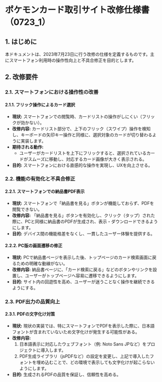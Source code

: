 # ポケモンカード取引サイト改修仕様書（0723_1）

## 1. はじめに

本ドキュメントは、2023年7月23日に行う改修の仕様を定義するものです。主にスマートフォン利用時の操作性向上と不具合修正を目的とします。

## 2. 改修要件

### 2.1. スマートフォンにおける操作性の改善

#### 2.1.1. フリック操作によるカード選択

*   **現状:** スマートフォンでの閲覧時、カードリストの操作がしにくい（フリックが効かない）。
*   **改修内容:** カードリスト部分で、上下のフリック（スワイプ）操作を検知し、キーボードの矢印キー操作と同様に、選択対象のカードが切り替わるように実装します。
*   **期待される動作:**
    *   ユーザーがカードリストを上下にフリックすると、選択されているカードがスムーズに移動し、対応するカード画像が大きく表示される。
*   **目的:** スマートフォンにおける直感的な操作を実現し、UXを向上させる。

### 2.2. 機能の有効化と不具合修正

#### 2.2.1. スマートフォンでの納品書PDF表示

*   **現状:** スマートフォンで「納品書を見る」ボタンが機能しておらず、PDFを閲覧できない。
*   **改修内容:** 「納品書を見る」ボタンを有効化し、クリック（タップ）された際に、PCと同様に納品書のPDFが生成され、表示・ダウンロードできるようにします。
*   **目的:** デバイス間の機能格差をなくし、一貫したユーザー体験を提供する。

#### 2.2.2. PC版の画面遷移の修正

*   **現状:** PCで納品書ページを表示した後、トップページのカード検索画面に戻るための明確な動線がない。
*   **改修内容:** 納品書ページに、「カード検索に戻る」などのボタンやリンクを設置し、ユーザーがトップページへ容易に遷移できるようにします。
*   **目的:** サイト内の回遊性を高め、ユーザーが迷うことなく操作を継続できるようにする。

### 2.3. PDF出力の品質向上

#### 2.3.1. PDFの文字化け対策

*   **現状:** 現状の実装では、特にスマートフォンでPDFを表示した際に、日本語フォントが含まれていないため文字化けが発生する可能性がある。
*   **改修内容:**
    1.  日本語表示に対応したウェブフォント（例: Noto Sans JPなど）をプロジェクトに導入します。
    2.  PDF生成ライブラリ（jsPDFなど）の設定を変更し、上記で導入したフォントを埋め込むことで、どの環境で表示しても文字化けが起こらないようにします。
*   **目的:** 生成されるPDFの品質を保証し、信頼性を高める。 
